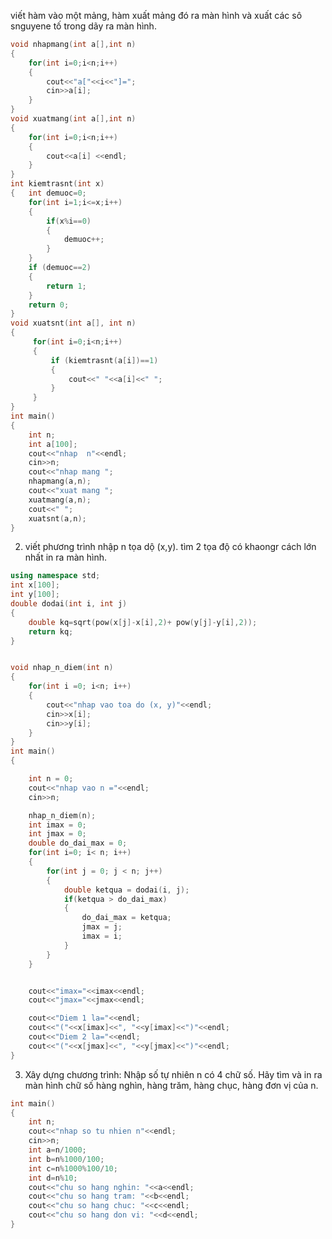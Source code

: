 viết hàm vào một mảng, hàm xuất mảng đó ra màn hình và xuất các sô snguyene tố trong dãy ra màn hình.
```cpp
void nhapmang(int a[],int n)
{
    for(int i=0;i<n;i++)
    {
        cout<<"a["<<i<<"]=";
        cin>>a[i];
    }
}
void xuatmang(int a[],int n)
{
    for(int i=0;i<n;i++)
    {
        cout<<a[i] <<endl;
    }
}
int kiemtrasnt(int x)
{   int demuoc=0;
    for(int i=1;i<=x;i++)
    {
        if(x%i==0)
        {
            demuoc++;
        }
    }
    if (demuoc==2)
    {
        return 1;
    }
    return 0;
}
void xuatsnt(int a[], int n)
{
     for(int i=0;i<n;i++)
     {
         if (kiemtrasnt(a[i])==1)
         {
             cout<<" "<<a[i]<<" ";
         }
     }
}
int main()
{
    int n;
    int a[100];
    cout<<"nhap  n"<<endl;
    cin>>n;
    cout<<"nhap mang ";
    nhapmang(a,n);
    cout<<"xuat mang ";
    xuatmang(a,n);
    cout<<" ";
    xuatsnt(a,n);
}
```
2. viết phương trình nhập n tọa dộ (x,y). tìm 2 tọa độ có khaongr cách lớn nhất in ra màn hình.
```cpp
using namespace std;
int x[100];
int y[100];
double dodai(int i, int j)
{
    double kq=sqrt(pow(x[j]-x[i],2)+ pow(y[j]-y[i],2));
    return kq;
}


void nhap_n_diem(int n)
{
    for(int i =0; i<n; i++)
    {
        cout<<"nhap vao toa do (x, y)"<<endl;
        cin>>x[i];
        cin>>y[i];
    }
}
int main()
{

    int n = 0;
    cout<<"nhap vao n ="<<endl;
    cin>>n;

    nhap_n_diem(n);
    int imax = 0;
    int jmax = 0;
    double do_dai_max = 0;
    for(int i=0; i< n; i++)
    {
        for(int j = 0; j < n; j++)
        {
            double ketqua = dodai(i, j);
            if(ketqua > do_dai_max)
            {
                do_dai_max = ketqua;
                jmax = j;
                imax = i;
            }
        }
    }


    cout<<"imax="<<imax<<endl;
    cout<<"jmax="<<jmax<<endl;

    cout<<"Diem 1 la="<<endl;
    cout<<"("<<x[imax]<<", "<<y[imax]<<")"<<endl;
    cout<<"Diem 2 la="<<endl;
    cout<<"("<<x[jmax]<<", "<<y[jmax]<<")"<<endl;
}
```
3. Xây dựng chương trình: Nhập số tự nhiên n có 4 chữ số. Hãy tìm và in ra màn hình chữ số hàng nghìn, hàng trăm, hàng chục, hàng đơn vị của n. 
```cpp
int main()
{
    int n;
    cout<<"nhap so tu nhien n"<<endl;
    cin>>n;
    int a=n/1000;
    int b=n%1000/100;
    int c=n%1000%100/10;
    int d=n%10;
    cout<<"chu so hang nghin: "<<a<<endl;
    cout<<"chu so hang tram: "<<b<<endl;
    cout<<"chu so hang chuc: "<<c<<endl;
    cout<<"chu so hang don vi: "<<d<<endl;
}
```
